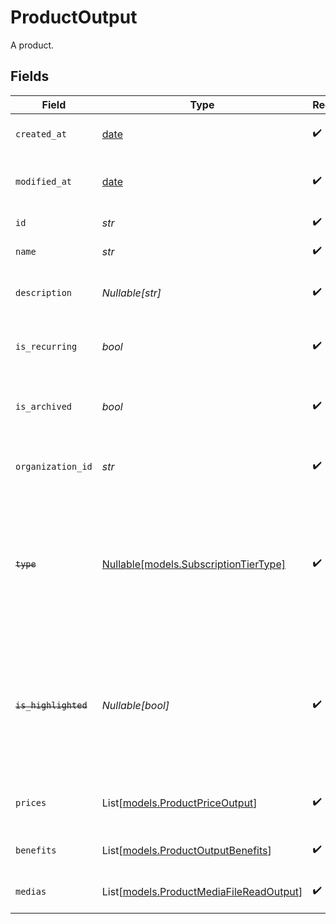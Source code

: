 # ProductOutput

A product.


## Fields

| Field                                                                                                                   | Type                                                                                                                    | Required                                                                                                                | Description                                                                                                             |
| ----------------------------------------------------------------------------------------------------------------------- | ----------------------------------------------------------------------------------------------------------------------- | ----------------------------------------------------------------------------------------------------------------------- | ----------------------------------------------------------------------------------------------------------------------- |
| `created_at`                                                                                                            | [date](https://docs.python.org/3/library/datetime.html#date-objects)                                                    | :heavy_check_mark:                                                                                                      | Creation timestamp of the object.                                                                                       |
| `modified_at`                                                                                                           | [date](https://docs.python.org/3/library/datetime.html#date-objects)                                                    | :heavy_check_mark:                                                                                                      | Last modification timestamp of the object.                                                                              |
| `id`                                                                                                                    | *str*                                                                                                                   | :heavy_check_mark:                                                                                                      | The ID of the product.                                                                                                  |
| `name`                                                                                                                  | *str*                                                                                                                   | :heavy_check_mark:                                                                                                      | The name of the product.                                                                                                |
| `description`                                                                                                           | *Nullable[str]*                                                                                                         | :heavy_check_mark:                                                                                                      | The description of the product.                                                                                         |
| `is_recurring`                                                                                                          | *bool*                                                                                                                  | :heavy_check_mark:                                                                                                      | Whether the product is a subscription tier.                                                                             |
| `is_archived`                                                                                                           | *bool*                                                                                                                  | :heavy_check_mark:                                                                                                      | Whether the product is archived and no longer available.                                                                |
| `organization_id`                                                                                                       | *str*                                                                                                                   | :heavy_check_mark:                                                                                                      | The ID of the organization owning the product.                                                                          |
| ~~`type`~~                                                                                                              | [Nullable[models.SubscriptionTierType]](../models/subscriptiontiertype.md)                                              | :heavy_check_mark:                                                                                                      | : warning: ** DEPRECATED **: This will be removed in a future release, please migrate away from it as soon as possible. |
| ~~`is_highlighted`~~                                                                                                    | *Nullable[bool]*                                                                                                        | :heavy_check_mark:                                                                                                      | : warning: ** DEPRECATED **: This will be removed in a future release, please migrate away from it as soon as possible. |
| `prices`                                                                                                                | List[[models.ProductPriceOutput](../models/productpriceoutput.md)]                                                      | :heavy_check_mark:                                                                                                      | List of available prices for this product.                                                                              |
| `benefits`                                                                                                              | List[[models.ProductOutputBenefits](../models/productoutputbenefits.md)]                                                | :heavy_check_mark:                                                                                                      | The benefits granted by the product.                                                                                    |
| `medias`                                                                                                                | List[[models.ProductMediaFileReadOutput](../models/productmediafilereadoutput.md)]                                      | :heavy_check_mark:                                                                                                      | The medias associated to the product.                                                                                   |